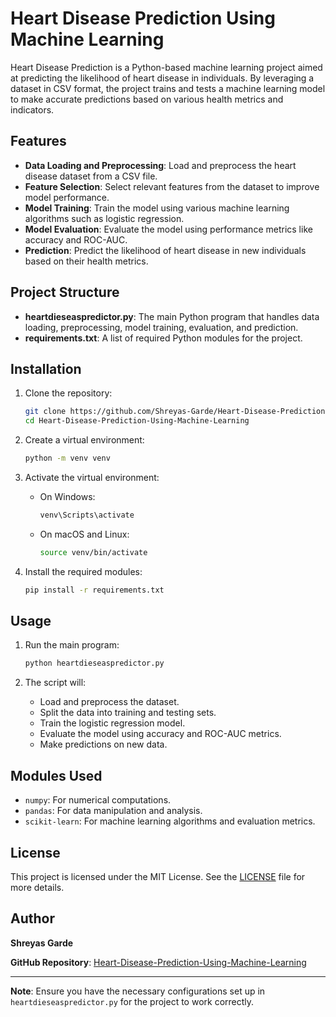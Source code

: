 # Heart Disease Prediction Using Machine Learning

Heart Disease Prediction is a Python-based machine learning project aimed at predicting the likelihood of heart disease in individuals. By leveraging a dataset in CSV format, the project trains and tests a machine learning model to make accurate predictions based on various health metrics and indicators.

## Features

- **Data Loading and Preprocessing**: Load and preprocess the heart disease dataset from a CSV file.
- **Feature Selection**: Select relevant features from the dataset to improve model performance.
- **Model Training**: Train the model using various machine learning algorithms such as logistic regression.
- **Model Evaluation**: Evaluate the model using performance metrics like accuracy and ROC-AUC.
- **Prediction**: Predict the likelihood of heart disease in new individuals based on their health metrics.

## Project Structure

- **heartdieseaspredictor.py**: The main Python program that handles data loading, preprocessing, model training, evaluation, and prediction.
- **requirements.txt**: A list of required Python modules for the project.

## Installation

1. Clone the repository:

    ```bash
    git clone https://github.com/Shreyas-Garde/Heart-Disease-Prediction-Using-Machine-Learning.git
    cd Heart-Disease-Prediction-Using-Machine-Learning
    ```

2. Create a virtual environment:

    ```bash
    python -m venv venv
    ```

3. Activate the virtual environment:

    - On Windows:

        ```bash
        venv\Scripts\activate
        ```

    - On macOS and Linux:

        ```bash
        source venv/bin/activate
        ```

4. Install the required modules:

    ```bash
    pip install -r requirements.txt
    ```

## Usage

1. Run the main program:

    ```bash
    python heartdieseaspredictor.py
    ```

2. The script will:
    - Load and preprocess the dataset.
    - Split the data into training and testing sets.
    - Train the logistic regression model.
    - Evaluate the model using accuracy and ROC-AUC metrics.
    - Make predictions on new data.

## Modules Used

- `numpy`: For numerical computations.
- `pandas`: For data manipulation and analysis.
- `scikit-learn`: For machine learning algorithms and evaluation metrics.

## License

This project is licensed under the MIT License. See the [LICENSE](LICENSE) file for more details.

## Author

**Shreyas Garde**

**GitHub Repository**: [Heart-Disease-Prediction-Using-Machine-Learning](https://github.com/Shreyas-Garde/Heart-Disease-Prediction-Using-Machine-Learning)

---

**Note**: Ensure you have the necessary configurations set up in `heartdieseaspredictor.py` for the project to work correctly.
